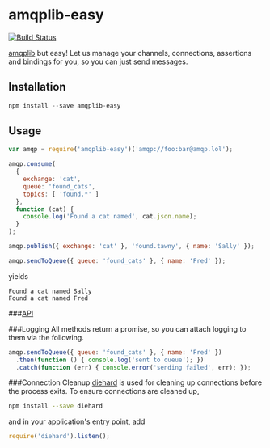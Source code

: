 amqplib-easy
============
[![Build Status](https://travis-ci.org/lanetix/node-lanetix-amqp-easy.svg?branch=master)](https://travis-ci.org/lanetix/node-lanetix-amqp-easy)

[amqplib](https://github.com/squaremo/amqp.node) but easy! Let us manage your
channels, connections, assertions and bindings for you, so you can just send
messages.

Installation
------------
```javascript
npm install --save amqplib-easy
```

Usage
-----
```javascript
var amqp = require('amqplib-easy')('amqp://foo:bar@amqp.lol');

amqp.consume(
  {
    exchange: 'cat',
    queue: 'found_cats',
    topics: [ 'found.*' ]
  },
  function (cat) {
    console.log('Found a cat named', cat.json.name);
  }
);

amqp.publish({ exchange: 'cat' }, 'found.tawny', { name: 'Sally' });

amqp.sendToQueue({ queue: 'found_cats' }, { name: 'Fred' });
```
yields 
```
Found a cat named Sally
Found a cat named Fred
```

###[API](API.md)

###Logging
All methods return a promise, so you can attach logging to them via the
following.
```javascript
amqp.sendToQueue({ queue: 'found_cats' }, { name: 'Fred' })
  .then(function () { console.log('sent to queue'); })
  .catch(function (err) { console.error('sending failed', err); });
```

###Connection Cleanup
[diehard](https://www.npmjs.com/package/diehard) is used for cleaning up
connections before the process exits. To ensure connections are cleaned up,
```bash
npm install --save diehard
```
and in your application's entry point, add
```javascript
require('diehard').listen();
```
